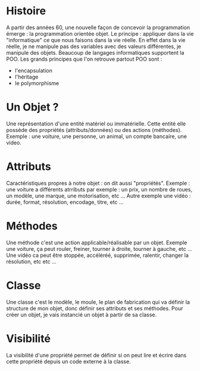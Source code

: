 # Histoire

A partir des années 60, une nouvelle façon de concevoir la programmation émerge : la programmation orientée objet. Le principe : appliquer dans la vie "informatique" ce que nous faisons dans la vie réelle. En effet dans la vie réelle, je ne manipule pas des variables avec des valeurs différentes, je manipule des objets. 
Beaucoup de langages informatiques supportent la POO. Les grands principes que l'on retrouve partout POO sont :
- l'encapsulation
- l'héritage
- le polymorphisme

# Un Objet ?
Une représentation d'une entité matériel ou immatérielle. Cette entité elle possède des propriétés (attributs/données) ou des actions (méthodes). Exemple : une voiture, une personne, un animal, un compte bancaire, une video.

# Attributs
Caractéristiques propres à notre objet : on dit aussi "propriétés". Exemple : une voiture a différents atrributs par exemple : un prix, un nombre de roues, un modèle, une marque, une motorisation, etc ... Autre exemple une vidéo : durée, format, résolution, encodage, titre, etc ...

# Méthodes
Une méthode c'est une action applicable/réalisable par un objet. Exemple une voiture, ça peut rouler, freiner, tourner à droite, tourner à gauche, etc ... Une vidéo ca peut être stoppée, accéléréé, supprimée, ralentir, changer la résolution, etc etc ...

# Classe 
Une classe c'est le modèle, le moule, le plan de fabrication qui va définir la structure de mon objet, donc définir ses attributs et ses méthodes. 
Pour créer un objet, je vais instancié un objet à partir de sa classe. 

# Visibilité 
La visibilité d'une propriété permet de définir si on peut lire et écrire dans cette propriété depuis un code externe à la classe. 
